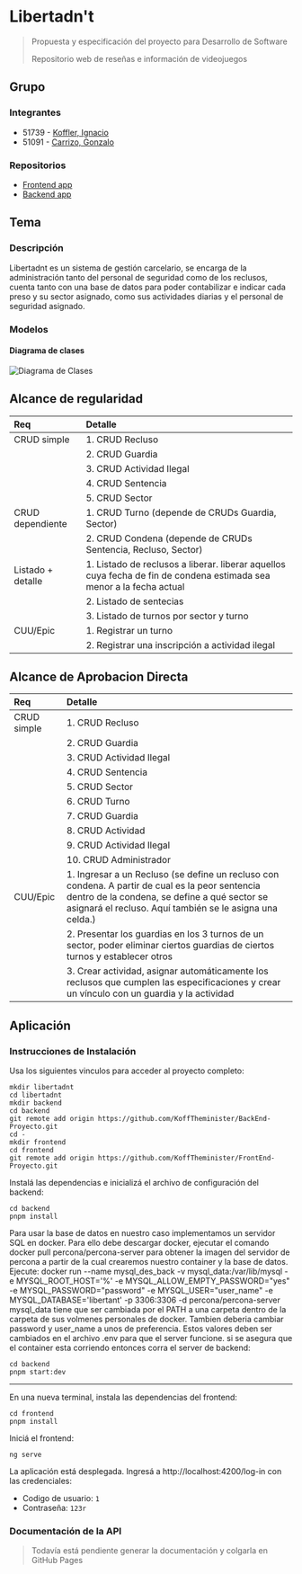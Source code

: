 # Libertadn't
> Propuesta y especificación del proyecto para Desarrollo de Software
> 
> Repositorio web de reseñas e información de videojuegos

## Grupo
### Integrantes
- 51739 - [Koffler, Ignacio](https://github.com/KoffTheminister)
- 51091  - [Carrizo, Gonzalo](https://github.com/maig0l)

### Repositorios
- [Frontend app](https://github.com/KoffTheminister/FrontEnd-Proyecto.git)
- [Backend app](https://github.com/KoffTheminister/BackEnd-Proyecto.git)

## Tema
### Descripción
Libertadnt es un sistema de gestión carcelario, se encarga de la administración tanto del personal de seguridad como de los reclusos, cuenta tanto con una base de datos para poder contabilizar e indicar cada preso y su sector asignado, como sus actividades diarias y el personal de seguridad asignado.

### Modelos
#### Diagrama de clases
![Diagrama de Clases]()

## Alcance de regularidad

|Req|Detalle|
|:-|:-|
| CRUD simple       | 1. CRUD Recluso |
|                   | 2. CRUD Guardia |
|                   | 3. CRUD Actividad Ilegal |
|                   | 4. CRUD Sentencia |
|                   | 5. CRUD Sector |
| CRUD dependiente  | 1. CRUD Turno (depende de CRUDs Guardia, Sector) |
|                   | 2. CRUD Condena (depende de CRUDs Sentencia, Recluso, Sector) |
| Listado + detalle | 1. Listado de reclusos a liberar. liberar aquellos cuya fecha de fin de condena estimada sea menor a la fecha actual|
|                   | 2. Listado de sentecias |
|                   | 3. Listado de turnos por sector y turno |
| CUU/Epic          | 1. Registrar un turno |
|                   | 2. Registrar una inscripción a actividad ilegal |

## Alcance de Aprobacion Directa
|Req|Detalle|
|:-|:-|
| CRUD simple       | 1. CRUD Recluso |
|                   | 2. CRUD Guardia |
|                   | 3. CRUD Actividad Ilegal |
|                   | 4. CRUD Sentencia |
|                   | 5. CRUD Sector |
|                   | 6. CRUD Turno |
|                   | 7. CRUD Guardia |
|                   | 8. CRUD Actividad |
|                   | 9. CRUD Actividad Ilegal |
|                   | 10. CRUD Administrador |
| CUU/Epic          | 1. Ingresar a un Recluso (se define un recluso con condena. A partir de cual es la peor sentencia dentro de la condena, se define a qué sector se asignará el recluso. Aquí también se le asigna una celda.) |
|                   | 2. Presentar los guardias en los 3 turnos de un sector, poder eliminar ciertos guardias de ciertos turnos y establecer otros|
|                   | 3. Crear actividad, asignar automáticamente los reclusos que cumplen las especificaciones y crear un vínculo con un guardia y la actividad |


<!-- TODO: Falta 1 Epic para AD -->

## Aplicación

### Instrucciones de Instalación

Usa los siguientes vinculos para acceder al proyecto completo:

```
mkdir libertadnt
cd libertadnt
mkdir backend
cd backend
git remote add origin https://github.com/KoffTheminister/BackEnd-Proyecto.git
cd -
mkdir frontend
cd frontend
git remote add origin https://github.com/KoffTheminister/FrontEnd-Proyecto.git
```

Instalá las dependencias e inicializá el archivo de configuración del backend:

```
cd backend
pnpm install
```

Para usar la base de datos en nuestro caso implementamos un servidor SQL en docker. Para ello debe descargar docker, ejecutar el comando docker pull percona/percona-server para obtener la imagen del servidor de percona a partir de la cual crearemos nuestro container y la base de datos. 
Ejecute:
docker run --name mysql_des_back -v mysql_data:/var/lib/mysql -e MYSQL_ROOT_HOST='%' -e MYSQL_ALLOW_EMPTY_PASSWORD="yes" -e MYSQL_PASSWORD="password" -e MYSQL_USER="user_name" -e MYSQL_DATABASE='libertant' -p 3306:3306 -d percona/percona-server
mysql_data tiene que ser cambiada por el PATH a una carpeta dentro de la carpeta de sus volmenes personales de docker. Tambien deberia cambiar password y user_name a unos de preferencia. Estos valores deben ser cambiados en el archivo .env para que el server funcione.
si se asegura que el container esta corriendo entonces corra el server de backend:

```
cd backend
pnpm start:dev
```
---

En una nueva terminal, instala las dependencias del frontend:

```
cd frontend
pnpm install
```

Iniciá el frontend:

```
ng serve
```

La aplicación está desplegada.
Ingresá a http://localhost:4200/log-in con las credenciales:

- Codigo de usuario: `1`
- Contraseña: `123r`

### Documentación de la API

> Todavía está pendiente generar la documentación y colgarla en GitHub Pages

